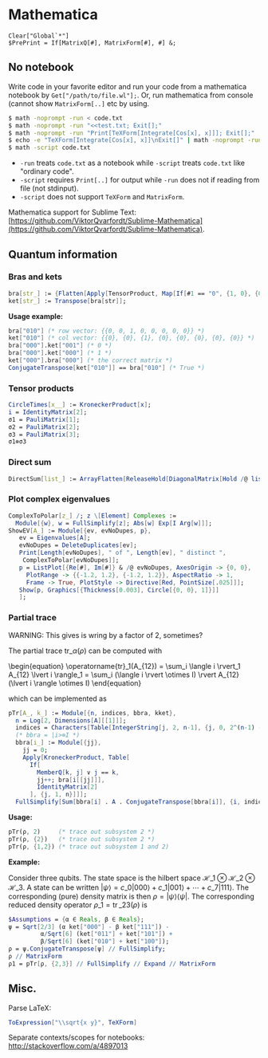 # Mathematica

```
Clear["Global`*"]
$PrePrint = If[MatrixQ[#], MatrixForm[#], #] &;
```


## No notebook

Write code in your favorite editor and run your code from a mathematica notebook by `Get["/path/to/file.wl"];`. Or, run mathematica from console (cannot show `MatrixForm[..]` etc by using.

```sh
$ math -noprompt -run < code.txt
$ math -noprompt -run "<<test.txt; Exit[];"
$ math -noprompt -run "Print[TeXForm[Integrate[Cos[x], x]]]; Exit[];"
$ echo -e "TeXForm[Integrate[Cos[x], x]]\nExit[]" | math -noprompt -run
$ math -script code.txt
```

- `-run` treats `code.txt` as a notebook while `-script` treats `code.txt` like "ordinary code".
- `-script` requires `Print[..]` for output while `-run` does not if reading from file (not stdinput).
- `-script` does not support `TeXForm` and `MatrixForm`.

Mathematica support for Sublime Text: [https://github.com/ViktorQvarfordt/Sublime-Mathematica](https://github.com/ViktorQvarfordt/Sublime-Mathematica).


## Quantum information

### Bras and kets

```mathematica
bra[str_] := {Flatten[Apply[TensorProduct, Map[If[#1 == "0", {1, 0}, {0, 1}] &, Characters[str]]]]};
ket[str_] := Transpose[bra[str]];
```

**Usage example:**

```mathematica
bra["010"] (* row vector: {{0, 0, 1, 0, 0, 0, 0, 0}} *)
ket["010"] (* col vector: {{0}, {0}, {1}, {0}, {0}, {0}, {0}, {0}} *)
bra["000"].ket["001"] (* 0 *)
bra["000"].ket["000"] (* 1 *)
ket["000"].bra["000"] (* the correct matrix *)
ConjugateTranspose[ket["010"]] == bra["010"] (* True *)
```

### Tensor products

```mathematica
CircleTimes[x__] := KroneckerProduct[x];
i = IdentityMatrix[2];
σ1 = PauliMatrix[1];
σ2 = PauliMatrix[2];
σ3 = PauliMatrix[3];
σ1⊗σ3
```


### Direct sum

```mathematica
DirectSum[list_] := ArrayFlatten[ReleaseHold[DiagonalMatrix[Hold /@ list]]]
```

### Plot complex eigenvalues

```mathematica
ComplexToPolar[z_] /; z \[Element] Complexes :=
  Module[{w}, w = FullSimplify[z]; Abs[w] Exp[I Arg[w]]];
ShowEV[A_] := Module[{ev, evNoDupes, p},
   ev = Eigenvalues[A];
   evNoDupes = DeleteDuplicates[ev];
   Print[Length[evNoDupes], " of ", Length[ev], " distinct ",
    ComplexToPolar[evNoDupes]];
   p = ListPlot[{Re[#], Im[#]} & /@ evNoDupes, AxesOrigin -> {0, 0},
     PlotRange -> {{-1.2, 1.2}, {-1.2, 1.2}}, AspectRatio -> 1,
     Frame -> True, PlotStyle -> Directive[Red, PointSize[.025]]];
   Show[p, Graphics[{Thickness[0.003], Circle[{0, 0}, 1]}]]
   ];
```


### Partial trace

WARNING: This gives is wring by a factor of 2, sometimes?

The partial trace $\mathrm{tr}\_\alpha(\rho)$ can be computed with

\begin{equation}
  \operatorname{tr}\_1(A\_{12}) = \sum\_i \langle i \rvert\_1 A\_{12} \lvert i \rangle\_1 = \sum\_i (\langle i \rvert \otimes I) \rvert A\_{12} (\lvert i \rangle \otimes I)
\end{equation}

which can be implemented as

```mathematica
pTr[A_, k_] := Module[{n, indices, bbra, kket},
  n = Log[2, Dimensions[A][[1]]];
  indices = Characters[Table[IntegerString[j, 2, n-1], {j, 0, 2^(n-1) - 1}]];
  (* bbra = |i>⊗I *)
  bbra[i_] := Module[{jj},
    jj = 0;
    Apply[KroneckerProduct, Table[
      If[
        MemberQ[k, j] ∨ j == k,
        jj++; bra[i[[jj]]],
        IdentityMatrix[2]
      ], {j, 1, n}]]];
  FullSimplify[Sum[bbra[i] . A . ConjugateTranspose[bbra[i]], {i, indices}]]];
```

**Usage:**

```mathematica
pTr(ρ, 2)     (* trace out subsystem 2 *)
pTr(ρ, {2})   (* trace out subsystem 2 *)
pTr(ρ, {1,2}) (* trace out subsystem 1 and 2)
```

**Example:**

Consider three qubits. The state space is the hilbert space $\mathcal{H}\_1\otimes\mathcal{H}\_2\otimes\mathcal{H}\_3$. A state can be written $\lvert\psi\rangle = c\_0\lvert 000\rangle + c\_1\lvert 001\rangle + \cdots + c\_7\lvert 111\rangle$. The corresponding (pure) density matrix is then $\rho = \lvert\psi\rangle \langle\psi\rvert$. The corresponding reduced density operator $\rho\_1 = \operatorname{tr}\_{23}(\rho)$ is

```mathematica
$Assumptions = {α ∈ Reals, β ∈ Reals};
ψ = Sqrt[2/3] (α ket["000"] - β ket["111"]) -
         α/Sqrt[6] (ket["011"] + ket["101"]) +
         β/Sqrt[6] (ket["010"] + ket["100"]);
ρ = ψ.ConjugateTranspose[ψ] // FullSimplify;
ρ // MatrixForm
ρ1 = pTr[ρ, {2,3}] // FullSimplify // Expand // MatrixForm
```


## Misc.

Parse LaTeX:

```mathematica
ToExpression["\\sqrt{x y}", TeXForm]
```

Separate contexts/scopes for notebooks: http://stackoverflow.com/a/4897013



<!--

```mathematica
print[x_] := Module[{str="", widths, prepad, postpad, prepadstr, postpadstr},
  widths = Array[0&, Length[x[[1]]]];
  Do[
    Do[
      widths[[k]] = Max[widths[[k]], StringLength[ToString[row[[k]]]]],
      {k, Length[row]}
    ],
    {row, x}
  ];
  Do[
    Do[
      prepad =  Floor[(widths[[k]] - StringLength[ToString[row[[k]]]])/2];
      If[prepad > 0, prepadstr = StringRepeat[" ", prepad], prepadstr = ""];
      postpad = Ceiling[  (widths[[k]] - StringLength[ToString[row[[k]]]])/2];
      If[postpad > 0, postpadstr = StringRepeat[" ", postpad], postpadstr = ""];
      str = str <>
            " ∣ " <>
            prepadstr <>
            ToString[row[[k]]] <>
            postpadstr
      , {k, Length[row]}];
    str = str <> " ∣\n",
    {row, x}
  ];
  WriteString[$Output, str, "\n"]
]
print[{
  {11111,222},
  {3,444444}}
]
```

-->
